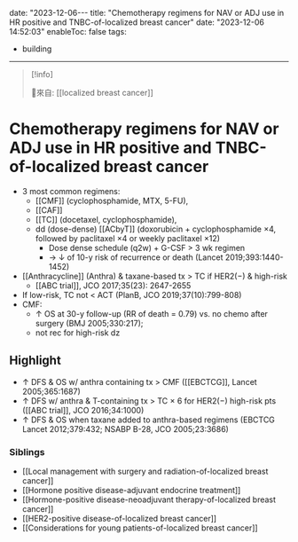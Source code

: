 date: "2023-12-06---
title: "Chemotherapy regimens for NAV or ADJ use in HR positive and TNBC-of-localized breast cancer"
date: "2023-12-06 14:52:03"
enableToc: false
tags:
  - building
---
> [!info]
>
> 🌱來自: [[localized breast cancer]]
# Chemotherapy regimens for NAV or ADJ use in HR positive and TNBC-of-localized breast cancer
- 3 most common regimens:
  - [[CMF]] (cyclophosphamide, MTX, 5-FU),
  - [[CAF]]
  - [[TC]] (docetaxel, cyclophosphamide),
  - dd (dose-dense) [[ACbyT]] (doxorubicin + cyclophosphamide ×4, followed by paclitaxel ×4 or weekly paclitaxel ×12)
    - Dose dense schedule (q2w) + G-CSF > 3 wk regimen
    - → ↓ of 10-y risk of recurrence or death (Lancet 2019;393:1440-1452)
- [[Anthracycline]] (Anthra) & taxane-based tx \> TC if HER2(−) & high-risk
  - [[ABC trial]], JCO 2017;35(23): 2647-2655
- If low-risk, TC not < ACT (PlanB, JCO 2019;37(10):799-808)
- CMF:
  - ↑ OS at 30-y follow-up (RR of death = 0.79) vs. no chemo after surgery (BMJ 2005;330:217);
  - not rec for high-risk dz
## Highlight
- ↑ DFS & OS w/ anthra containing tx > CMF ([[EBCTCG]], Lancet 2005;365:1687)
- ↑ DFS w/ anthra & T-containing tx > TC × 6 for HER2(−) high-risk pts ([[ABC trial]], JCO 2016;34:1000)
- ↑ DFS & OS when taxane added to anthra-based regimens (EBCTCG Lancet 2012;379:432; NSABP B-28, JCO 2005;23:3686)
### Siblings
- [[Local management with surgery and radiation-of-localized breast cancer]]
- [[Hormone positive disease-adjuvant endocrine treatment]]
- [[Hormone-positive disease-neoadjuvant therapy-of-localized breast cancer]]
- [[HER2-positive disease-of-localized breast cancer]]
- [[Considerations for young patients-of-localized breast cancer]]
